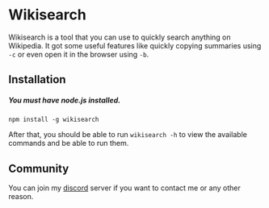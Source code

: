# Wikisearch

Wikisearch is a tool that you can use to quickly search anything on Wikipedia. It got some useful features like quickly copying summaries using `-c` or even open it in the browser using `-b`.

## Installation

##### You must have node.js installed.

```
npm install -g wikisearch
```

After that, you should be able to run `wikisearch -h` to view the available commands and be able to run them.

## Community

You can join my [discord](https://discord.gg/Hhrje9sF4g) server if you want to contact me or any other reason.
